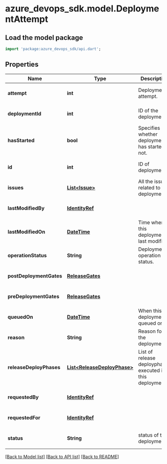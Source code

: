 # azure_devops_sdk.model.DeploymentAttempt

## Load the model package
```dart
import 'package:azure_devops_sdk/api.dart';
```

## Properties
Name | Type | Description | Notes
------------ | ------------- | ------------- | -------------
**attempt** | **int** | Deployment attempt. | [optional] [default to null]
**deploymentId** | **int** | ID of the deployment. | [optional] [default to null]
**hasStarted** | **bool** | Specifies whether deployment has started or not. | [optional] [default to null]
**id** | **int** | ID of deployment. | [optional] [default to null]
**issues** | [**List&lt;Issue&gt;**](Issue.md) | All the issues related to the deployment. | [optional] [default to []]
**lastModifiedBy** | [**IdentityRef**](IdentityRef.md) |  | [optional] [default to null]
**lastModifiedOn** | [**DateTime**](DateTime.md) | Time when this deployment last modified. | [optional] [default to null]
**operationStatus** | **String** | Deployment operation status. | [optional] [default to null]
**postDeploymentGates** | [**ReleaseGates**](ReleaseGates.md) |  | [optional] [default to null]
**preDeploymentGates** | [**ReleaseGates**](ReleaseGates.md) |  | [optional] [default to null]
**queuedOn** | [**DateTime**](DateTime.md) | When this deployment queued on. | [optional] [default to null]
**reason** | **String** | Reason for the deployment. | [optional] [default to null]
**releaseDeployPhases** | [**List&lt;ReleaseDeployPhase&gt;**](ReleaseDeployPhase.md) | List of release deployphases executed in this deployment. | [optional] [default to []]
**requestedBy** | [**IdentityRef**](IdentityRef.md) |  | [optional] [default to null]
**requestedFor** | [**IdentityRef**](IdentityRef.md) |  | [optional] [default to null]
**status** | **String** | status of the deployment. | [optional] [default to null]

[[Back to Model list]](../README.md#documentation-for-models) [[Back to API list]](../README.md#documentation-for-api-endpoints) [[Back to README]](../README.md)


